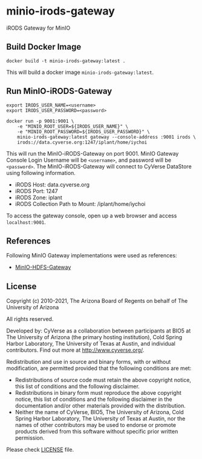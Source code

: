 # minio-irods-gateway
iRODS Gateway for MinIO

## Build Docker Image
```
docker build -t minio-irods-gateway:latest .
```

This will build a docker image `minio-irods-gateway:latest`.

## Run MinIO-iRODS-Gateway
```
export IRODS_USER_NAME=<username>
export IRODS_USER_PASSWORD=<password>

docker run -p 9001:9001 \
	-e "MINIO_ROOT_USER=${IRODS_USER_NAME}" \
	-e "MINIO_ROOT_PASSWORD=${IRODS_USER_PASSWORD}" \
	minio-irods-gateway:latest gateway --console-address :9001 irods \
	irods://data.cyverse.org:1247/iplant/home/iychoi
```

This will run the MinIO-iRODS-Gateway on port 9001.
MinIO Gateway Console Login Username will be `<username>`, and password will be `<password>`.
The MinIO-iRODS-Gateway will connect to CyVerse DataStore using following information.

- iRODS Host: data.cyverse.org
- iRODS Port: 1247
- iRODS Zone: iplant
- iRODS Collection Path to Mount: /iplant/home/iychoi

To access the gateway console, open up a web browser and access `localhost:9001`.


## References

Following MinIO Gateway implementations were used as references:

- [MinIO-HDFS-Gateway](https://github.com/minio/minio/tree/master/cmd/gateway/hdfs)


## License

Copyright (c) 2010-2021, The Arizona Board of Regents on behalf of The University of Arizona

All rights reserved.

Developed by: CyVerse as a collaboration between participants at BIO5 at The University of Arizona (the primary hosting institution), Cold Spring Harbor Laboratory, The University of Texas at Austin, and individual contributors. Find out more at http://www.cyverse.org/.

Redistribution and use in source and binary forms, with or without modification, are permitted provided that the following conditions are met:

 * Redistributions of source code must retain the above copyright notice, this list of conditions and the following disclaimer.
 * Redistributions in binary form must reproduce the above copyright notice, this list of conditions and the following disclaimer in the documentation and/or other materials provided with the distribution.
 * Neither the name of CyVerse, BIO5, The University of Arizona, Cold Spring Harbor Laboratory, The University of Texas at Austin, nor the names of other contributors may be used to endorse or promote products derived from this software without specific prior written permission.


Please check [LICENSE](https://github.com/cyverse/minio-irods-gateway/tree/master/LICENSE) file.


